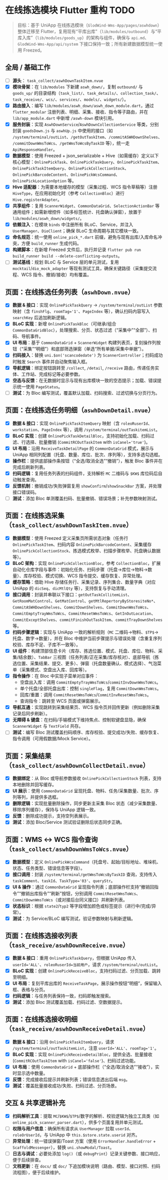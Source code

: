 # 在线拣选模块 Flutter 重构 TODO

> 目标：基于 UniApp 在线拣选模块（`GlodWind-Wms-App/pages/aswhdown`）整体迁移至 Flutter，复用现有“平库出库”（`lib/modules/outbound`）与“平库入库”（`lib/modules/goods_up`）的架构与组件，确保与 `api.md`、`GlodWind-Wms-App/api/system` 下接口保持一致；所有新建数据模型统一使用 Freezed。

## 全局 / 基础工作
- [ ] **源头**： `task_collect/aswhDownTaskItem.nvue`
- [x] **模块骨架**：在 `lib/modules` 下新建 `aswh_down/`，复制 `outbound/` 与 `goods_up/` 的目录结构（`task_list/`、`task_details/`、`collection_task/`、`task_receive/`、`wcs/`、`services/`、`models/`、`widgets/`）。
- [x] **路由接入**：编写 `lib/modules/aswh_down/aswh_down_module.dart`，通过 `flutter_modular` 注册列表、明细、采集、接收、指令等子路由，并在 `lib/app_module.dart` 中新增 `/aswh-down` 模块引用。
- [x] **服务封装**：实现 `AswhDownService`/`AswhDownCollectionService` 等类，分别封装 `goodsDown.js` 与 `aswhUp.js` 中使用的接口（如 `/system/terminal/outList`、`/getOutTaskItem`、`/commitASWHDownShelves`、`/commitDownWmsToWcs`、`/getWmsToWcsByTaskID` 等），统一走 `ApiResponseHandler`。
- [x] **数据模型**：使用 Freezed + json_serializable + Hive（如需缓存）定义以下核心模型：`OnlinePickTask`、`OnlinePickTaskQuery`、`OnlinePickTaskItem`、`OnlinePickTaskItemQuery`、`OnlinePickCollectionStock`、`OnlinePickBarcodeContent`、`OnlinePickWcsCommand`、`OnlinePickLocationOption` 等。
- [x] **Hive 适配器**：为需要本地缓存的模型（采集过程、WCS 指令草稿等）注册 `HiveType`，在应用初始化时（参考 `CollectionBloc`）进行 `Hive.registerAdapter`。
- [x] **共享组件**：复用 `ScannerWidget`、`CommonDataGrid`、`SelectionActionBar` 等通用组件；如需新增控件（如多标签统计、托盘确认弹窗），放置于 `lib/modules/aswh_down/widgets/`。
- [x] **依赖注入**：在模块 `binds` 中注册所有 BLoC、Service，并注入 `UserManager`、`DioClient`；确保 BLoC 生命周期与其它模块一致。
- [x] **命名规范**：统一使用 `online_pick_*.dart` 前缀，避免与现有出库/入库命名冲突，方便 `build_runner` 生成代码。
- [x] **构建脚本**：在新增 Freezed 文件后，执行并记录 `flutter pub run build_runner build --delete-conflicting-outputs`。
- [ ] **测试基线**：规划 BLoC 与 Service 层的单元测试，复用 `mocktail`/`dio_mock_adapter` 等现有测试工具，确保关键路径（采集提交流程、WCS 指令、撤销/接收）均有覆盖。

## 页面：在线拣选任务列表（`aswhDown.nvue`）
- [x] **数据 & 接口**：实现 `OnlinePickTaskQuery` -> `/system/terminal/outList` 参数映射（含 `finshFlg`、`roomTag='1'`、`PageIndex` 等），确认扫码内容写入 `searchKey` 后追加刷新逻辑。
- [x] **BLoC 实现**：新增 `OnlinePickTaskBloc`（可继承/组合 `CommonDataGridBloc`），处理搜索、分页、状态过滤（“采集中”“全部”）、扫码、导航事件。
- [x] **UI 布局**：基于 `CommonDataGrid` + `ScannerWidget` 构建列表页，复刻操作列按钮（“采集”“明细”）和底部筛选弹窗（单选“所有单据/采集中单据”）。
- [x] **扫码接入**：替换 `uni.$on('scancodedate')` 为 `ScannerController`；扫码成功时触发 `Search` 事件并自动聚焦输入框。
- [x] **导航逻辑**：绑定按钮跳转至 `/collect`, `/detail`, `/receive` 路由，传递任务实体、工作站、完成标记等必要参数。
- [x] **空态与反馈**：在无数据时显示与现有出库模块一致的空态提示；加载、错误提示统一使用 `PageStatus`。
- [ ] **测试**：为 Bloc 编写测试，覆盖默认加载、扫码搜索、过滤切换与分页行为。

## 页面：在线拣选任务明细（`aswhDownDetail.nvue`）
- [x] **数据 & 接口**：实现 `OnlinePickTaskItemQuery` 映射（含 `roleoRuserId`、`workstation`、`PageIndex` 等），调用 `/system/terminal/outTaskitemList`。
- [x] **BLoC 实现**：创建 `OnlinePickTaskDetailBloc`，支持初始化加载、扫码过滤、行选择、批量撤销 (`CommitRCOutTaskItem` with `isCanel='true'`)。
- [x] **UI 布局**：沿用 `ReceiveTaskDetailPage` 的 `CommonDataGrid` 模式，展示与 UniApp 相同列配置（托盘、数量、库位、批次、序列等），支持多选勾选框。
- [x] **操作栏**：提供底部操作条按钮（“全选/取消全选”“撤销”），触发 Bloc 事件并在完成后刷新列表。
- [x] **扫码逻辑**：复用任务列表的扫码组件，支持解析 `MC` 二维码与 `$KW$` 库位码后自动触发查询。
- [x] **反馈机制**：撤销成功/失败弹窗复用 `showConfirm`/`showSnackBar` 方案，并处理接口错误码。
- [ ] **测试**：添加 Bloc 单测覆盖扫码、批量撤销、错误场景；补充参数映射测试。

## 页面：在线拣选采集（`task_collect/aswhDownTaskItem.nvue`）
- [x] **数据模型**：使用 Freezed 定义采集页所需状态对象（任务行 `OnlinePickTaskItem`、扫码内容 `OnlinePickBarcodeContent`、采集缓存 `OnlinePickCollectionStock`、拣选模式枚举、扫描步骤枚举、托盘确认数据等）。
- [x] **BLoC 架构**：实现 `OnlinePickCollectionBloc`，参考 `CollectionBloc`，扩展自动化仓库字段与事件：初始化任务、扫码步骤（托盘→库位→物料→数量）、库存校验、模式切换、WCS 指令提交、缓存恢复、异常处理。
- [x] **缓存策略**：借助 Hive 存储任务行、采集记录、序列集合、数量字典（对应 UniApp 的 `dicSeq`、`dicMtlQty` 等），支持恢复与手动清理。
- [x] **接口调用**：封装并串联以下接口：`getOutTaskCollitemList`、`GetRoomMatControl`、`GetMatControl`、`getMtlRepertoryByStoresiteNo*`、`CommitASWHDownShelves`、`CommitDownShelves`、`CommitDownWmsToWcs`、`CommitEmptyTrayWmsToWcs`、`CommitResetWmsToWcs`、`GetInOutLocation`、`CommitExceptShelves`、`commitFinishOutTaskItem`、`commitTrayDownShelves` 等。
- [x] **扫码步骤逻辑**：实现与 UniApp 一致的解析规则（`MC` 二维码→物料、`$TP$`→托盘、数字→数量），并在 Bloc 中维护当前步骤提示与错误处理（含重复序列校验、库存不足、子库不一致等）。
- [x] **UI 组件**：构建顶部信息卡片（库存、拣选位置、模式、托盘、库位、物料、采集/结余数）、`TabBar` 三视图（任务列表/正在采集/库存核对）、底部导航（拣选位置、采集结果、提交、更多）、弹窗（托盘数量确认、模式选择）、气泡菜单（采集模式、空盘出入库、回库等）。
- [x] **指令操作**：在 Bloc 中实现子菜单对应事件：
  - 空盘出入库：调用 `CommitEmptyTrayWmsToWcs`/`commitInvDownWmsToWcs`。
  - 单个托盘/全部托盘出库：控制 `singleFlag`，复用 `CommitDownWmsToWcs`。
  - 回库/重置：调用 `CommitResetWmsToWcs`/`CommitInvResetWmsToWcs`。
  - 查询指令：跳转至 WCS 页面或弹窗展示。
- [x] **导航互通**：实现跳转到采集结果页、WCS 指令页并回传更新（例如删除采集记录后同步刷新）。
- [x] **无障碍 & 键盘**：在扫码/手输模式下维持焦点、控制软键盘显隐，确保 `ScannerWidget` 与 `TextField` 共存。
- [ ] **测试**：编写 Bloc 测试覆盖扫码顺序、库存校验、提交成功/失败、缓存恢复、指令调用（可用假数据/Mock Service）。

## 页面：采集结果（`task_collect/aswhDownCollectDetail.nvue`）
- [x] **数据绑定**：从 Bloc 或导航参数接收 `OnlinePickCollectionStock` 列表，支持本地删除并回写缓存。
- [x] **UI 展示**：使用 `CommonDataGrid` 呈现托盘、物料、任务/采集数量、批次、序列等列，并提供多选框。
- [x] **删除逻辑**：实现批量删除操作，同步更新主采集 Bloc 状态（减少采集数量、移除序列缓存），保持与 UniApp 逻辑一致。
- [x] **反馈**：删除成功提示，支持空列表展示。
- [x] **测试**：添加 Bloc/Service 测试验证删除后状态同步正确。

## 页面：WMS ↔ WCS 指令查询（`task_collect/aswhDownWmsToWcs.nvue`）
- [x] **数据模型**：定义 `OnlinePickWcsCommand`（托盘号、起始/目标地址、堆垛机、状态、任务类型、错误信息等字段）。
- [x] **接口调用**：封装 `/system/terminal/getWmsToWcsByTaskID` 查询，支持传入 `taskComment`、`taskId`、`TaskType='03'`、`queryStr`。
- [x] **UI & 操作**：通过 `CommonDataGrid` 呈现指令列表；底部操作栏支持“撤销回指令”“撤销出库指令”“刷新”按钮，分别调用 `CommitResetWmsToWcs`、`CommitDownWmsToWcs`（或对接后台同义接口）并刷新列表。
- [x] **状态标识**：根据 `state2`/`typ2` 等字段增加颜色或标签提示（进行中/完成/异常）。
- [x] **测试**：为 Service/BLoC 编写测试，验证参数映射与刷新逻辑。

## 页面：在线拣选接收列表（`task_receive/aswhDownReceive.nvue`）
- [x] **数据 & 接口**：重用 `OnlinePickTaskQuery`，但根据 UniApp 传入 `userId='ALL'`、`roleoRuserId=当前用户`，请求 `/system/terminal/outList`。
- [x] **BLoC 实现**：创建 `OnlinePickReceiveBloc`，支持扫码过滤、分页加载、跳转至明细。
- [x] **UI 布局**：复刻平库出库的 `ReceiveTaskPage`，展示操作按钮“明细”，保留输入框、表格与分页。
- [x] **扫码逻辑**：与任务列表保持一致，扫码即触发搜索。
- [x] **测试**：添加 Bloc 测试覆盖加载、扫码过滤、空数据提示。

## 页面：在线拣选接收明细（`task_receive/aswhDownReceiveDetail.nvue`）
- [x] **数据 & 接口**：沿用 `OnlinePickTaskItemQuery`，请求 `/system/terminal/outTaskitemList`，注意 `userId='ALL'`、`roomTag='1'`。
- [x] **BLoC 实现**：实现 `OnlinePickReceiveDetailBloc`，提供全选、批量接收 (`CommitRCOutTaskItem` with `isCanel='false'`)、扫码过滤功能。
- [x] **UI 布局**：使用 `CommonDataGrid` + 底部操作栏（“全选/取消全选”“接收”），实时显示选中数量。
- [x] **反馈**：完成接收后提示并刷新列表；错误信息透出后端 `msg`。
- [x] **测试**：覆盖批量接收成功/失败、扫码过滤、分页场景。

## 交互 & 共享逻辑补充
- [x] **扫码解析工具**：提取 `MC`/`$KW$`/`$TP$`/数字的解析、校验逻辑为独立工具类（如 `online_pick_scanner_parser.dart`），供多个页面复用并单元测试。
- [ ] **权限与用户信息**：确保所有请求从 `UserManager` 拉取 `userId`、`roleOrUserId`，与 UniApp 中 `this.$store.state.userid` 对齐。
- [ ] **异常处理**：统一错误弹窗/Toast 方案（使用 `ErrorHandler.handleError` + `ScaffoldMessenger`），替换 `uni.showModal/Toast`。
- [ ] **日志与调试**：必要处添加 `log()`（或 `debugPrint`）记录关键参数、接口响应，便于后续排查。
- [ ] **文档更新**：在 `docs/` 或 `doc/` 下追加模块说明（路由、模型、接口对照、扫码流程图），便于后续维护。

